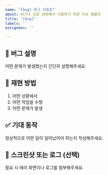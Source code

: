 ```yaml
---
name: "[bug] 버그 리포트"
about: 버그나 오류 관련해서 사용하기 위한 이슈 템플릿
title: "[bug]"
labels: ''
assignees: ''

---
```


## 🐞 버그 설명
어떤 문제가 발생했는지 간단히 설명해주세요.

## 🔁 재현 방법
1. 어떤 상황에서
2. 어떤 작업을 수행
3. 어떤 문제가 발생

## ✅ 기대 동작
정상적으로 어떤 일이 일어났어야 하는지 작성해주세요.


## 📸 스크린샷 또는 로그 (선택)
필요 시 에러 화면이나 로그를 첨부해주세요.
